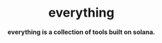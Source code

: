 <div align="center" style="text-align: center;">
<h1>everything</h1>
<p>
  <b>everything is a collection of tools built on solana.</b>
</p>
</div>
